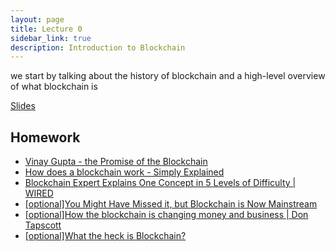 ```yaml
---
layout: page
title: Lecture 0
sidebar_link: true
description: Introduction to Blockchain
---
```


<p class="message">
  we start by talking about the history of blockchain and a high-level overview of what blockchain is
</p>

<a href="lectures/TIBA_ItB_f20_lec0.pdf">Slides</a>

## Homework
* <a href="https://vimeo.com/161183966">Vinay Gupta - the Promise of the Blockchain</a>
* <a href="https://www.youtube.com/watch?v=SSo_EIwHSd4">How does a blockchain work - Simply Explained</a>
* <a href="https://www.youtube.com/watch?v=hYip_Vuv8J0">Blockchain Expert Explains One Concept in 5 Levels of Difficulty | WIRED</a>
* <a href="https://www.youtube.com/watch?v=_3gbo_NinT0">[optional]You Might Have Missed it, but Blockchain is Now Mainstream</a>
* <a href="https://www.youtube.com/watch?v=Pl8OlkkwRpc">[optional]How the blockchain is changing money and business | Don Tapscott</a>
* <a href="https://medium.com/@samuel_tang/what-the-heck-is-blockchain-b2ef77dbdac3">[optional]What the heck is Blockchain?</a>







